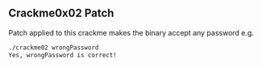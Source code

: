 ## Crackme0x02 Patch

Patch applied to this crackme makes the binary accept any password e.g.

```bash
./crackme02 wrongPassword
Yes, wrongPassword is correct!
```
